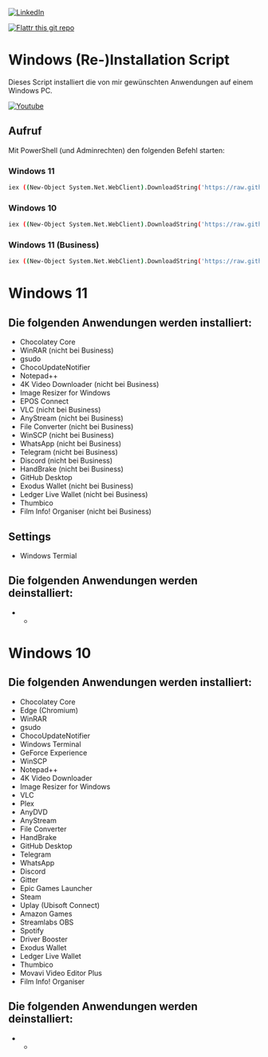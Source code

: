 [![LinkedIn][linkedin-shield]][linkedin-url]

[![Flattr this git repo](http://api.flattr.com/button/flattr-badge-large.png)](https://flattr.com/submit/auto?user_id=ralfes&url=https://github.com/ralfes/Windows10Install&title=Windows10Install&language=&tags=github&category=software) 



# Windows (Re-)Installation Script
Dieses Script installiert die von mir gewünschten Anwendungen auf einem Windows PC.

[![Youtube](https://img.youtube.com/vi/qpW2zixWoRk/0.jpg)](https://www.youtube.com/watch?v=qpW2zixWoRk)


## Aufruf
Mit PowerShell (und Adminrechten) den folgenden Befehl starten:
### Windows 11
```sh
iex ((New-Object System.Net.WebClient).DownloadString('https://raw.githubusercontent.com/RalfEs73/win_reinstall/main/win11_reinstall.ps1'))
```
### Windows 10
```sh
iex ((New-Object System.Net.WebClient).DownloadString('https://raw.githubusercontent.com/RalfEs73/win_reinstall/main/win10_reinstall.ps1'))
```
### Windows 11 (Business)
```sh
iex ((New-Object System.Net.WebClient).DownloadString('https://raw.githubusercontent.com/RalfEs73/win_reinstall/main/win11_business_reinstall.ps1'))
```

# Windows 11
## Die folgenden Anwendungen werden installiert:
* Chocolatey Core
* WinRAR (nicht bei Business)
* gsudo
* ChocoUpdateNotifier
* Notepad++
* 4K Video Downloader (nicht bei Business)
* Image Resizer for Windows
* EPOS Connect
* VLC (nicht bei Business)
* AnyStream (nicht bei Business)
* File Converter (nicht bei Business)
* WinSCP (nicht bei Business)
* WhatsApp (nicht bei Business)
* Telegram (nicht bei Business)
* Discord (nicht bei Business)
* HandBrake (nicht bei Business)
* GitHub Desktop
* Exodus Wallet (nicht bei Business)
* Ledger Live Wallet (nicht bei Business)
* Thumbico
* Film Info! Organiser (nicht bei Business)

## Settings
* Windows Termial

## Die folgenden Anwendungen werden deinstalliert:
* -

# Windows 10
## Die folgenden Anwendungen werden installiert:
* Chocolatey Core
* Edge (Chromium)
* WinRAR
* gsudo
* ChocoUpdateNotifier
* Windows Terminal
* GeForce Experience
* WinSCP
* Notepad++
* 4K Video Downloader
* Image Resizer for Windows
* VLC
* Plex
* AnyDVD
* AnyStream
* File Converter
* HandBrake
* GitHub Desktop
* Telegram
* WhatsApp
* Discord
* Gitter
* Epic Games Launcher
* Steam
* Uplay (Ubisoft Connect)
* Amazon Games
* Streamlabs OBS
* Spotify
* Driver Booster
* Exodus Wallet
* Ledger Live Wallet
* Thumbico
* Movavi Video Editor Plus
* Film Info! Organiser

## Die folgenden Anwendungen werden deinstalliert:
* -

<!-- MARKDOWN LINKS & IMAGES -->
<!-- https://www.markdownguide.org/basic-syntax/#reference-style-links -->
[linkedin-shield]: https://img.shields.io/badge/-LinkedIn-black.svg?style=for-the-badge&logo=linkedin&colorB=555
[linkedin-url]: https://linkedin.com/in/ralfes
